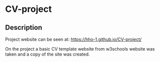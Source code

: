# CV-project
## Description
Project website can be seen at: https://hho-1.github.io/CV-project/

On the project a basic CV template website from w3schools website was taken and a copy of the site was created.
